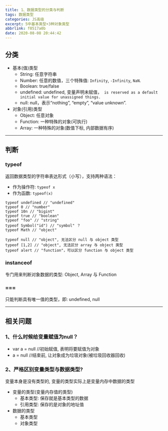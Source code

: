 ```yaml
---
title: 1、数据类型的分类与判断
tags: 数据类型
categories: JS高级
excerpt: 5中基本类型+3种对象类型
abbrlink: f0517a0b
date: 2020-08-08 20:44:42
---
```

## 分类
  * 基本(值)类型
    * String: 任意字符串
    * Number: 任意的数值，三个特殊值: `Infinity`, `-Infinity`, `NaN`.
    * Boolean: true/false
    * undefined: undefined, 变量声明未赋值，` is reserved as a default initial value for unassigned things.`
    * null: null，表示“nothing”, “empty”, “value unknown”.
  * 对象(引用)类型
    * Object: 任意对象
    * Function: 一种特殊的对象(可执行)
    * Array: 一种特殊的对象(数值下标, 内部数据有序)
*************
## 判断
### typeof
  返回数据类型的字符串表达形式（小写），支持两种语法：
  - 作为操作符: `typeof x`
  - 作为函数: `typeof(x)`

```
typeof undefined // "undefined"
typeof 0 // "number"
typeof 10n // "bigint"
typeof true // "boolean"
typeof "foo" // "string"
typeof Symbol("id") // "symbol" ？
typeof Math // "object"

typeof null // "object", 无法区分 null 与 object 类型
typeof [1,2] // "object", 无法区分 array 与 object 类型
typeof alert // "function"，可以区分 function 与 object 类型
```
### instanceof
专门用来判断对象数据的类型: Object, Array 与 Function
### ===
只能判断具有唯一值的类型，即: undefined, null
*************
## 相关问题
### 1、什么时候给变量赋值为null？
* var a = null //初始赋值, 表明将要赋值为对象
* a = null //结束前, 让对象成为垃圾对象(被垃圾回收器回收)

### 2、严格区别变量类型与数据类型?
变量本身是没有类型的, 变量的类型实际上是变量内存中数据的类型
* 变量的类型(变量内存值的类型)
  * 基本类型: 保存就是基本类型的数据
  * 引用类型: 保存的是对象的地址值
* 数据的类型
  * 基本类型
  * 对象类型
